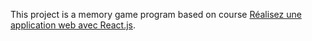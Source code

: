 This project is a memory game program based on course [Réalisez une application web avec React.js](https://openclassrooms.com/fr/courses/4664381-realisez-une-application-web-avec-react-js).

